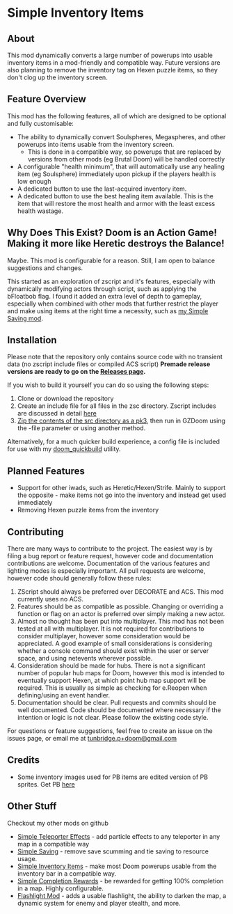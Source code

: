 # Simple Inventory Items #

## About ##

This mod dynamically converts a large number of powerups into usable inventory items in a mod-friendly and compatible way. Future versions are also planning to remove the inventory tag on Hexen puzzle items, so they don't clog up the inventory screen.

## Feature Overview ##

This mod has the following features, all of which are designed to be optional and fully customisable:

- The ability to dynamically convert Soulspheres, Megaspheres, and other powerups into items usable from the inventory screen.
    - This is done in a compatible way, so powerups that are replaced by versions from other mods (eg Brutal Doom) will be handled correctly
- A configurable "health minimum", that will automatically use any healing item (eg Soulsphere) immediately upon pickup if the players health is low enough
- A dedicated button to use the last-acquired inventory item.
- A dedicated button to use the best healing item available. This is the item that will restore the most health and armor with the least excess health wastage.

## Why Does This Exist? Doom is an Action Game! Making it more like Heretic destroys the Balance! ##

Maybe. This mod is configurable for a reason. Still, I am open to balance suggestions and changes.

This started as an exploration of zscript and it's features, especially with dynamically modifying actors through script, such as applying the bFloatbob flag. I found it added an extra level of depth to gameplay, especially when combined with other mods that further restrict the player and make using items at the right time a necessity, such as [my Simple Saving mod](https://github.com/tunbridgep/doom-simplesaving).

## Installation ##

Please note that the repository only contains source code with no transient data (no zscript include files or compiled ACS script)
**Premade release versions are ready to go on the [Releases page](https://github.com/tunbridgep/doom-inventoryitems/releases).**

If you wish to build it yourself you can do so using the following steps:

1. Clone or download the repository
2. Create an include file for all files in the zsc directory. Zscript includes are discussed in detail [here](https://zdoom.org/wiki/ZScript)
3. [Zip the contents of the src directory as a pk3](https://zdoom.org/wiki/Using_ZIPs_as_WAD_replacement), then run in GZDoom using the -file parameter or using another method.

Alternatively, for a much quicker build experience, a config file is included for use with my [doom_quickbuild](https://github.com/tunbridgep/doom_quickbuild) utility.

## Planned Features ##

- Support for other iwads, such as Heretic/Hexen/Strife. Mainly to support the opposite - make items not go into the inventory and instead get used immediately
- Removing Hexen puzzle items from the inventory

## Contributing ##

There are many ways to contribute to the project. The easiest way is by filing a bug report or feature request, however code and documentation contributions are welcome. Documentation of the various features and lighting modes is especially important. All pull requests are welcome, however code should generally follow these rules:

1. ZScript should always be preferred over DECORATE and ACS. This mod currently uses no ACS.
2. Features should be as compatible as possible. Changing or overriding a function or flag on an actor is preferred over simply making a new actor.
3. Almost no thought has been put into multiplayer. This mod has not been tested at all with multiplayer. It is not required for contributions to consider multiplayer, however some consideration would be appreciated. A good example of small considerations is considering whether a console command should exist within the user or server space, and using netevents wherever possible.
4. Consideration should be made for hubs. There is not a significant number of popular hub maps for Doom, however this mod is intended to eventually support Hexen, at which point hub map support will be required. This is usually as simple as checking for e.Reopen when defining/using an event handler.
5. Documentation should be clear. Pull requests and commits should be well documented. Code should be documented where necessary if the intention or logic is not clear. Please follow the existing code style.

For questions or feature suggestions, feel free to create an issue on the issues page, or email me at tunbridge.p+doom@gmail.com

## Credits ##

* Some inventory images used for PB items are edited version of PB sprites. Get PB [here](https://github.com/pa1nki113r/Project_Brutality)

## Other Stuff ##

Checkout my other mods on github

* [Simple Teleporter Effects](https://github.com/tunbridgep/doom-simpleteleportereffects) - add particle effects to any teleporter in any map in a compatible way
* [Simple Saving](https://github.com/tunbridgep/doom-simplesaving) - remove save scumming and tie saving to resource usage.
* [Simple Inventory Items](https://github.com/tunbridgep/doom-inventoryitems) - make most Doom powerups usable from the inventory bar in a compatible way.
* [Simple Completion Rewards](https://github.com/tunbridgep/doom-simplecompletionrewards) - be rewarded for getting 100% completion in a map. Highly configurable.
* [Flashlight Mod](https://github.com/tunbridgep/doom-flashlight) - adds a usable flashlight, the ability to darken the map, a dynamic system for enemy and player stealth, and more.
